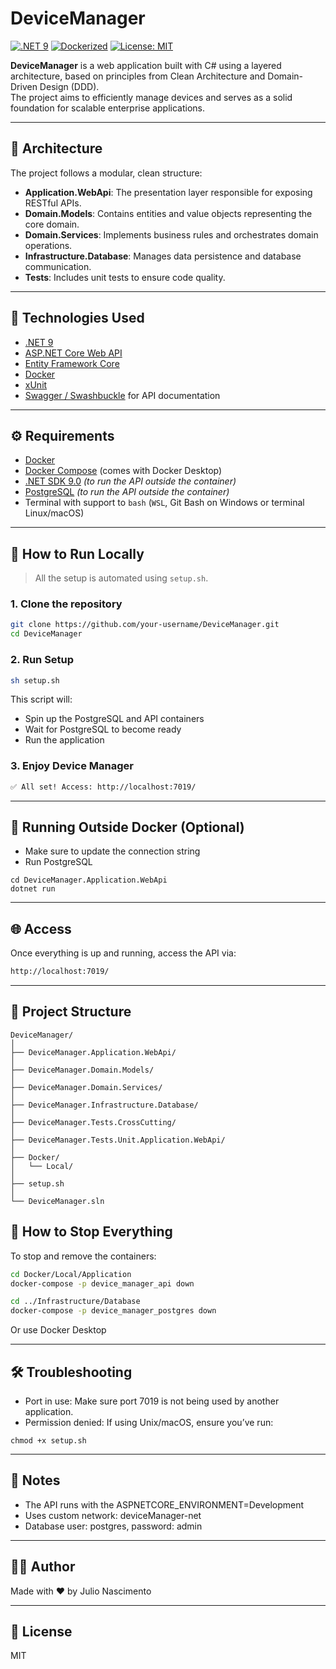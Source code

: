 # DeviceManager

[![.NET 9](https://img.shields.io/badge/.NET-9.0-purple)](https://dotnet.microsoft.com/en-us/download/dotnet/9.0)
[![Dockerized](https://img.shields.io/badge/Docker-blue)](https://www.docker.com/)
[![License: MIT](https://img.shields.io/badge/License-MIT-yellow.svg)](LICENSE)

**DeviceManager** is a web application built with C# using a layered architecture, based on principles from Clean Architecture and Domain-Driven Design (DDD).  
The project aims to efficiently manage devices and serves as a solid foundation for scalable enterprise applications.

---

## 🧱 Architecture

The project follows a modular, clean structure:

- **Application.WebApi**: The presentation layer responsible for exposing RESTful APIs.
- **Domain.Models**: Contains entities and value objects representing the core domain.
- **Domain.Services**: Implements business rules and orchestrates domain operations.
- **Infrastructure.Database**: Manages data persistence and database communication.
- **Tests**: Includes unit tests to ensure code quality.

---

## 🚀 Technologies Used

- [.NET 9](https://dotnet.microsoft.com/en-us/download/dotnet/9.0)
- [ASP.NET Core Web API](https://learn.microsoft.com/en-us/aspnet/core/web-api)
- [Entity Framework Core](https://learn.microsoft.com/en-us/ef/core/)
- [Docker](https://www.docker.com/)
- [xUnit](https://xunit.net/)
- [Swagger / Swashbuckle](https://swagger.io/) for API documentation

---

## ⚙️ Requirements

- [Docker](https://www.docker.com/)
- [Docker Compose](https://docs.docker.com/compose/install/) (comes with Docker Desktop)
- [.NET SDK 9.0](https://dotnet.microsoft.com/en-us/download) *(to run the API outside the container)*
- [PostgreSQL](https://www.postgresql.org/) *(to run the API outside the container)*
- Terminal with support to `bash` (`WSL`, Git Bash on Windows or terminal Linux/macOS)

---

## 🧪 How to Run Locally

> All the setup is automated using `setup.sh`.

### 1. Clone the repository
```bash
git clone https://github.com/your-username/DeviceManager.git
cd DeviceManager
```

### 2. Run Setup
```bash
sh setup.sh
```

This script will:

- Spin up the PostgreSQL and API containers
- Wait for PostgreSQL to become ready
- Run the application

### 3. Enjoy Device Manager
```bash
✅ All set! Access: http://localhost:7019/
```

---

## 🧰 Running Outside Docker (Optional)
- Make sure to update the connection string
- Run PostgreSQL
```
cd DeviceManager.Application.WebApi
dotnet run
```


---

## 🌐 Access
Once everything is up and running, access the API via:
```bash
http://localhost:7019/
```

---

## 📂 Project Structure
```pgsql
DeviceManager/
│ 
├── DeviceManager.Application.WebApi/
│ 
├── DeviceManager.Domain.Models/
│ 
├── DeviceManager.Domain.Services/
│ 
├── DeviceManager.Infrastructure.Database/
│ 
├── DeviceManager.Tests.CrossCutting/
│ 
├── DeviceManager.Tests.Unit.Application.WebApi/
│ 
├── Docker/
│   └── Local/
│ 
├── setup.sh
│ 
└── DeviceManager.sln
```

## 🧼 How to Stop Everything
To stop and remove the containers:
```bash
cd Docker/Local/Application
docker-compose -p device_manager_api down

cd ../Infrastructure/Database
docker-compose -p device_manager_postgres down
```
Or use Docker Desktop

---

## 🛠️ Troubleshooting
- Port in use: Make sure port 7019 is not being used by another application.
- Permission denied: If using Unix/macOS, ensure you’ve run:
````
chmod +x setup.sh
````

---

## 📌 Notes
- The API runs with the ASPNETCORE_ENVIRONMENT=Development
- Uses custom network: deviceManager-net
- Database user: postgres, password: admin

---

## 🧑‍💻 Author
Made with ❤️ by Julio Nascimento

---

## 📃 License
MIT
